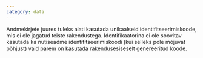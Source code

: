 ```yaml
---
category: data
---
```

Andmekirjete juures tuleks alati kasutada unikaalseid identifitseerimiskoode,
mis ei ole jagatud teiste rakendustega. Identifikaatorina ei ole soovitav
kasutada ka nutiseadme identifitseerimiskoodi (kui selleks pole mõjuvat põhjust)
vaid parem on kasutada rakendusesiseselt genereeritud koode.
